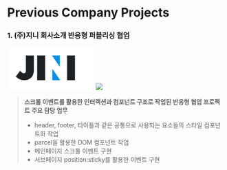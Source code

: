 # Previous Company Projects
### 1. (주)지니 회사소개 반응형 퍼블리싱 협업

<img src="https://github.com/yongZin/yongZin/blob/main/images/logo/jini-logo.png?raw=true" height="100" />

<img src="https://img.shields.io/badge/2022.06_~_2022.09-2c2b28.svg?style=for-the-badge" />

> **스크롤 이벤트를 활용한 인터랙션과 컴포넌트 구조로 작업된 반응형 협업 프로젝트**
> **주요 담당 업무**
> - header, footer, 타이틀과 같은 공통으로 사용되는 요소들의 스타일 컴포넌트화 작업
> - parcel을 활용한 DOM 컴포넌트 작업
> - 메인페이지 스크롤 이벤트 구현
> - 서브페이지 position:sticky를 활용한 이벤트 구현

